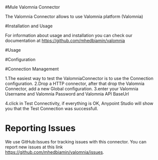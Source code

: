 #Mule Valomnia Connector

The Valomnia  Connector allows to use Valomnia  platform  (Valomnia)

#Installation and Usage

For information about usage and installation you can check our documentation at https://github.com/mhedbiamin/valomnia

#Usage

#Configuration

#Connection Management

1.The easiest way to test the ValomniaConnector is to use the Connection  configuration.
2.Drop a HTTP connector, after that drop the  Valomnia Connector, add a new Global configuration.
3.enter your Valomnia Username and Valomnia Password and  Valomnia   API  BaseUrl 

 4.click in Test Connectivity, if everything is OK, Anypoint Studio will show you that the Test Connection was successfull.
 
# Reporting Issues

We use GitHub:Issues for tracking issues with this connector. You can report new issues at this link https://github.com/mhedbiamin/valomnia/issues.
 
